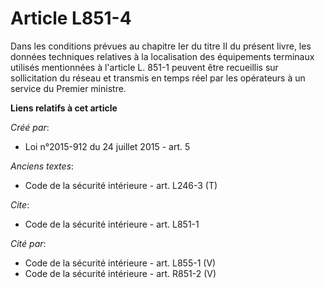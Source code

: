 # Article L851-4

Dans les conditions prévues au chapitre Ier du titre II du présent livre, les données techniques relatives à la localisation
des équipements terminaux utilisés mentionnées à l'article L. 851-1 peuvent être recueillis sur sollicitation du réseau et
transmis en temps réel par les opérateurs à un service du Premier ministre.

**Liens relatifs à cet article**

_Créé par_:

  - Loi n°2015-912 du 24 juillet 2015 - art. 5

_Anciens textes_:

  - Code de la sécurité intérieure - art. L246-3 (T)

_Cite_:

  - Code de la sécurité intérieure - art. L851-1

_Cité par_:

  - Code de la sécurité intérieure - art. L855-1 (V)
  - Code de la sécurité intérieure - art. R851-2 (V)
